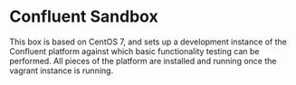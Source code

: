 # Confluent Sandbox
This box is based on CentOS 7, and sets up a development instance of the Confluent platform against which basic functionality testing can be performed. All pieces of the platform are installed and running once the vagrant instance is running.
